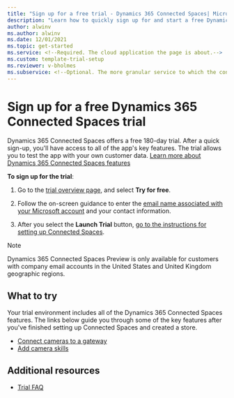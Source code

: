 ```yaml
---
title: "Sign up for a free trial - Dynamics 365 Connected Spaces| Microsoft Docs"
description: "Learn how to quickly sign up for and start a free Dynamics 365 Connected Spaces trial. Explore the app with tours and videos, and find additional learning resources."
author: alwinv
ms.author: alwinv
ms.date: 12/01/2021
ms.topic: get-started
ms.service: <!--Required. The cloud application the page is about.-->
ms.custom: template-trial-setup 
ms.reviewer: v-bholmes
ms.subservice: <!--Optional. The more granular service to which the content belongs.-->
---
```


<!--Remove all the comments in this template before you merge to the main branch.-->

<!--This template provides the basic structure of a product trial setup get started page.
For Project Beethoven, we are focusing on the following core principles:
- Keep the trial sign up page minimal and consistent with this template
- Link out to additional information where possible
- Reuse content on the FAQ page by using the platform include statement
To provide feedback on this template, contact [Alex Ferguson](mailto:alex.ferguson@microsoft.com).-->

# Sign up for a free Dynamics 365 Connected Spaces trial

Dynamics 365 Connected Spaces offers a free 180-day trial. After a quick sign-up, you'll have access to all of the app's key features. The trial allows you to test the app 
with your own customer data. [Learn more about Dynamics 365 Connected Spaces features](index.md)

**To sign up for the trial**:

1. Go to the [trial overview page](https://dynamics.microsoft.com/connected-spaces/overview/), and select **Try for free**.

2. Follow the on-screen guidance to enter the 
[email name associated with your Microsoft account](https://support.microsoft.com/windows/what-is-a-microsoft-account-4a7c48e9-ff5a-e9c6-5a5c-1a57d66c3bfa) and your contact information.

3. After you select the **Launch Trial** button, [go to the instructions for setting up Connected Spaces](setup.md). 

> [!NOTE]
> Dynamics 365 Connected Spaces Preview is only available for customers with company email accounts in the United States and United Kingdom geographic regions.

## What to try

Your trial environment includes all of the Dynamics 365 Connected Spaces features. The links below guide you through some of the key features after you've finished setting up Connected Spaces and created a store.

- [Connect cameras to a gateway](cameras-connect.md)
- [Add camera skills](cameras-add-skills.md)

## Additional resources

- [Trial FAQ](trial-faq.md)
